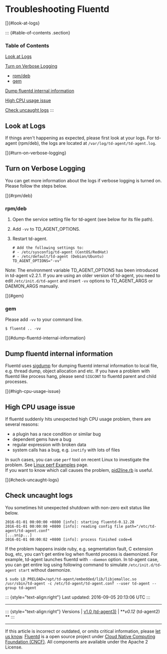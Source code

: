Troubleshooting Fluentd
=======================

[]{#look-at-logs}

::: {#table-of-contents .section}
### Table of Contents

[Look at Logs](#look-at-logs)

[Turn on Verbose Logging](#turn-on-verbose-logging)

-   [rpm/deb](#rpm/deb)
-   [gem](#gem)

[Dump fluentd internal information](#dump-fluentd-internal-information)

[High CPU usage issue](#high-cpu-usage-issue)

[Check uncaught logs](#check-uncaught-logs)
:::

Look at Logs
------------

If things aren't happening as expected, please first look at your logs.
For td-agent (rpm/deb), the logs are located at
`/var/log/td-agent/td-agent.log`.

[]{#turn-on-verbose-logging}

Turn on Verbose Logging
-----------------------

You can get more information about the logs if verbose logging is turned
on. Please follow the steps below.

[]{#rpm/deb}

### rpm/deb

1.  Open the service setting file for td-agent (see below for its file
    path).
2.  Add `-vv` to TD\_AGENT\_OPTIONS.
3.  Restart td-agent.

    ``` {.CodeRay}
    # Add the following settings to:
    # - /etc/sysconfig/td-agent (CentOS/RedHat)
    # - /etc/default/td-agent (Debian/Ubuntu)
    TD_AGENT_OPTIONS="-vv"
    ```

Note: The environment variable TD\_AGENT\_OPTIONS has been introduced in
td-agent v2.2.1. If you are using an older version of td-agent, you need
to edit `/etc/init.d/td-agent` and insert `-vv` options to
TD\_AGENT\_ARGS or DAEMON\_ARGS manually.

[]{#gem}

### gem

Please add `-vv` to your command line.

``` {.CodeRay}
$ fluentd .. -vv
```

[]{#dump-fluentd-internal-information}

Dump fluentd internal information
---------------------------------

Fluentd uses [sigdump](https://github.com/frsyuki/sigdump) for dumping
fluentd internal information to local file, e.g. thread dump, object
allocation and etc. If you have a problem with fluentd like process
hang, please send `SIGCONT` to fluentd parent and child processes.

[]{#high-cpu-usage-issue}

High CPU usage issue
--------------------

If fluentd suddenly hits unexpected high CPU usage problem, there are
several reasons:

-   a plugin has a race condition or similar bug
-   dependent gems have a bug
-   regular expression with broken data
-   system calls has a bug, e.g. `inotify` with lots of files

In such cases, you can use `perf` tool on recent Linux to investigate
the problem. See [Linux perf
Examples](http://www.brendangregg.com/perf.html) page.\
If you want to know which call causes the problem,
[pid2line.rb](https://gist.github.com/nurse/0619b6af90df140508c2) is
useful.

[]{#check-uncaught-logs}

Check uncaught logs
-------------------

You sometimes hit unexpected shutdown with non-zero exit status like
below.

``` {.CodeRay}
2016-01-01 00:00:00 +0800 [info]: starting fluentd-0.12.28
2016-01-01 00:00:00 +0800 [info]: reading config file path="/etc/td-agent/td-agent.conf"
[...snip...]
2016-01-01 00:00:02 +0800 [info]: process finished code=6
```

If the problem happens inside ruby, e.g. segmentation fault, C extension
bug, etc, you can't get entire log when fluentd process is daemonized.
For example, td-agent launches fluentd with `--daemon` option. In
td-agent case, you can get entire log using following command to
simulate `/etc/init.d/td-agent start` without daemonize.

``` {.CodeRay}
$ sudo LD_PRELOAD=/opt/td-agent/embedded/lib/libjemalloc.so /usr/sbin/td-agent -c /etc/td-agent/td-agent.conf --user td-agent --group td-agent
```

::: {style="text-align:right"}
Last updated: 2016-09-05 20:13:06 UTC
:::

------------------------------------------------------------------------

::: {style="text-align:right"}
Versions \| [v1.0 (td-agent3)](/v1.0/articles/trouble-shooting) \|
***v0.12* (td-agent2) **
:::

------------------------------------------------------------------------

If this article is incorrect or outdated, or omits critical information,
please [let us
know](https://github.com/fluent/fluentd-docs/issues?state=open).
[Fluentd](http://www.fluentd.org/) is a open source project under [Cloud
Native Computing Foundation (CNCF)](https://cncf.io/). All components
are available under the Apache 2 License.
